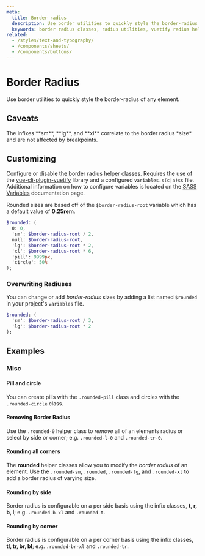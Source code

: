 ```yaml
---
meta:
  title: Border radius
  description: Use border utilities to quickly style the border-radius of any element.
  keywords: border radius classes, radius utilities, vuetify radius helper classes
related:
  - /styles/text-and-typography/
  - /components/sheets/
  - /components/buttons/
---
```


# Border Radius

Use border utilities to quickly style the border-radius of any element.

<entry-ad />

## Caveats

<alert type="info">
  The infixes **sm**, **lg**, and **xl** correlate to the border radius *size* and are not affected by breakpoints.
</alert>

## Customizing

Configure or disable the border radius helper classes. Requires the use of the [vue-cli-plugin-vuetify](https://github.com/vuetifyjs/vue-cli-plugins/tree/master/packages/vue-cli-plugin-vuetify) library and a configured `variables.s(c|a)ss` file. Additional information on how to configure variables is located on the [SASS Variables](/customization/sass-variables) documentation page.

Rounded sizes are based off of the `$border-radius-root` variable which has a default value of **0.25rem**.

```sass
$rounded: (
  0: 0,
  'sm': $border-radius-root / 2,
  null: $border-radius-root,
  'lg': $border-radius-root * 2,
  'xl': $border-radius-root * 6,
  'pill': 9999px,
  'circle': 50%
);
```

### Overwriting Radiuses

You can change or add *border-radius* sizes by adding a list named `$rounded` in your project's `variables` file.

```sass
$rounded: (
  'sm': $border-radius-root / 3,
  'lg': $border-radius-root * 2
);
```

## Examples

### Misc

#### Pill and circle

You can create pills with the `.rounded-pill` class and circles with the `.rounded-circle` class.

<example file="border-radius/misc-pill-and-circle" />

#### Removing Border Radius

Use the `.rounded-0` helper class to *remove* all of an elements radius or select by side or corner; e.g. `.rounded-l-0` and `.rounded-tr-0`.

<example file="border-radius/misc-removing-border-radius" />

#### Rounding all corners

The **rounded** helper classes allow you to modify the *border radius* of an element. Use the `.rounded-sm`, `.rounded`, `.rounded-lg`, and `.rounded-xl` to add a border radius of varying size.

<example file="border-radius/misc-rounding-all-corners" />

#### Rounding by side

Border radius is configurable on a per side basis using the infix classes, **t, r, b, l**; e.g. `.rounded-b-xl` and `.rounded-t`.

<example file="border-radius/misc-rounding-by-side" />

#### Rounding by corner

Border radius is configurable on a per corner basis using the infix classes, **tl, tr, br, bl**; e.g. `.rounded-br-xl` and `.rounded-tr`.

<example file="border-radius/misc-rounding-by-corner" />

<backmatter />
